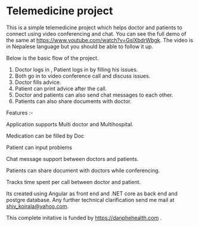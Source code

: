 # Telemedicine project
This is a simple telemedicine project which helps doctor and patients to connect using video conferencing and chat. You can see the full demo of the same at https://www.youtube.com/watch?v=GslXbdrWbgk. The video is in Nepalese language but you should be able to follow it up.

Below  is the basic flow of the project.

1. Doctor logs in , Patient logs in by filling his issues.
2. Both go in to video conference call and discuss issues.
3. Doctor fills advice.
4. Patient can  print advice after the call.
5. Doctor and patients can also send chat messages to each other. 
6. Patients can also share documents with doctor.

Features :-

Application supports Multi doctor and Multihospital.

Medication can be filled by Doc

Patient can input problems

Chat message support between doctors and patients.

Patients can share document with doctors while conferencing.

Tracks time spent per call between doctor and patient.

Its created using Angular as front end and .NET core as back end and postgre database. Any further technical clarification send me mail at shiv_koirala@yahoo.com.

This complete initative is funded by https://danphehealth.com . 
